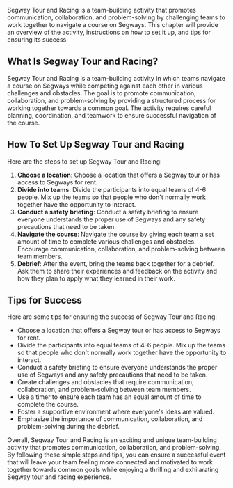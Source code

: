 
Segway Tour and Racing is a team-building activity that promotes communication, collaboration, and problem-solving by challenging teams to work together to navigate a course on Segways. This chapter will provide an overview of the activity, instructions on how to set it up, and tips for ensuring its success.

What Is Segway Tour and Racing?
-------------------------------

Segway Tour and Racing is a team-building activity in which teams navigate a course on Segways while competing against each other in various challenges and obstacles. The goal is to promote communication, collaboration, and problem-solving by providing a structured process for working together towards a common goal. The activity requires careful planning, coordination, and teamwork to ensure successful navigation of the course.

How To Set Up Segway Tour and Racing
------------------------------------

Here are the steps to set up Segway Tour and Racing:

1. **Choose a location**: Choose a location that offers a Segway tour or has access to Segways for rent.
2. **Divide into teams**: Divide the participants into equal teams of 4-6 people. Mix up the teams so that people who don't normally work together have the opportunity to interact.
3. **Conduct a safety briefing**: Conduct a safety briefing to ensure everyone understands the proper use of Segways and any safety precautions that need to be taken.
4. **Navigate the course**: Navigate the course by giving each team a set amount of time to complete various challenges and obstacles. Encourage communication, collaboration, and problem-solving between team members.
5. **Debrief**: After the event, bring the teams back together for a debrief. Ask them to share their experiences and feedback on the activity and how they plan to apply what they learned in their work.

Tips for Success
----------------

Here are some tips for ensuring the success of Segway Tour and Racing:

* Choose a location that offers a Segway tour or has access to Segways for rent.
* Divide the participants into equal teams of 4-6 people. Mix up the teams so that people who don't normally work together have the opportunity to interact.
* Conduct a safety briefing to ensure everyone understands the proper use of Segways and any safety precautions that need to be taken.
* Create challenges and obstacles that require communication, collaboration, and problem-solving between team members.
* Use a timer to ensure each team has an equal amount of time to complete the course.
* Foster a supportive environment where everyone's ideas are valued.
* Emphasize the importance of communication, collaboration, and problem-solving during the debrief.

Overall, Segway Tour and Racing is an exciting and unique team-building activity that promotes communication, collaboration, and problem-solving. By following these simple steps and tips, you can ensure a successful event that will leave your team feeling more connected and motivated to work together towards common goals while enjoying a thrilling and exhilarating Segway tour and racing experience.
